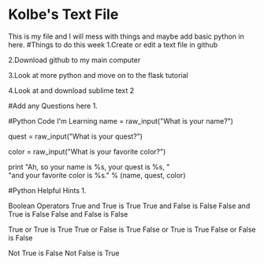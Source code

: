 Kolbe's Text File
=============
This is my file and I will mess with things and maybe add basic python in here.
#Things to do this week
1.Create or edit a text file in github

2.Download github to my main computer

3.Look at more python and move on to the flask tutorial

4.Look at and download sublime text 2 

#Add any Questions here 
1.

#Python Code I'm Learning
name = raw_input("What is your name?")

quest = raw_input("What is your quest?")

color = raw_input("What is your favorite color?")


print "Ah, so your name is %s, your quest is %s, " \
"and your favorite color is %s." % (name, quest, color)

#Python Helpful Hints
1.   

Boolean Operators
True and True is True
True and False is False
False and True is False
False and False is False

True or True is True
True or False is True
False or True is True
False or False is False

Not True is False
Not False is True

